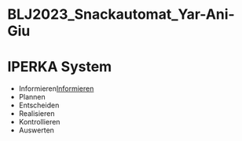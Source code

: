 # BLJ2023_Snackautomat_Yar-Ani-Giu

# IPERKA System
- Informieren[Informieren](IPERKA.md#informieren)
- Plannen
- Entscheiden
- Realisieren
- Kontrollieren
- Auswerten
